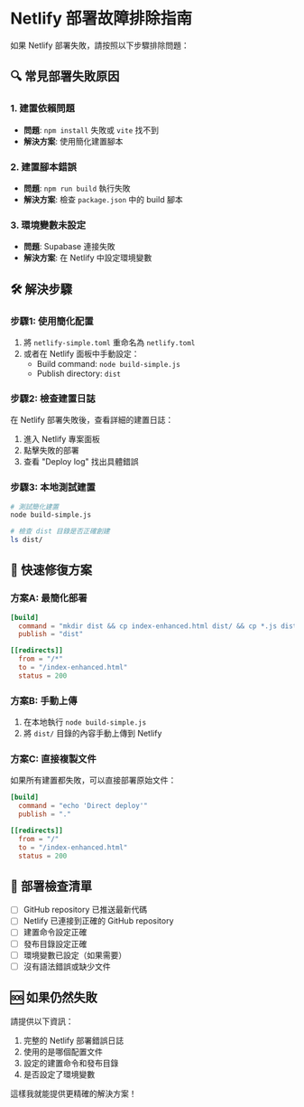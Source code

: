 # Netlify 部署故障排除指南

如果 Netlify 部署失敗，請按照以下步驟排除問題：

## 🔍 常見部署失敗原因

### 1. 建置依賴問題
- **問題**: `npm install` 失敗或 `vite` 找不到
- **解決方案**: 使用簡化建置腳本

### 2. 建置腳本錯誤
- **問題**: `npm run build` 執行失敗
- **解決方案**: 檢查 `package.json` 中的 build 腳本

### 3. 環境變數未設定
- **問題**: Supabase 連接失敗
- **解決方案**: 在 Netlify 中設定環境變數

## 🛠️ 解決步驟

### 步驟1: 使用簡化配置
1. 將 `netlify-simple.toml` 重命名為 `netlify.toml`
2. 或者在 Netlify 面板中手動設定：
   - Build command: `node build-simple.js`
   - Publish directory: `dist`

### 步驟2: 檢查建置日誌
在 Netlify 部署失敗後，查看詳細的建置日誌：
1. 進入 Netlify 專案面板
2. 點擊失敗的部署
3. 查看 "Deploy log" 找出具體錯誤

### 步驟3: 本地測試建置
```bash
# 測試簡化建置
node build-simple.js

# 檢查 dist 目錄是否正確創建
ls dist/
```

## 🚀 快速修復方案

### 方案A: 最簡化部署
```toml
[build]
  command = "mkdir dist && cp index-enhanced.html dist/ && cp *.js dist/"
  publish = "dist"

[[redirects]]
  from = "/*"
  to = "/index-enhanced.html"
  status = 200
```

### 方案B: 手動上傳
1. 在本地執行 `node build-simple.js`
2. 將 `dist/` 目錄的內容手動上傳到 Netlify

### 方案C: 直接複製文件
如果所有建置都失敗，可以直接部署原始文件：
```toml
[build]
  command = "echo 'Direct deploy'"
  publish = "."

[[redirects]]
  from = "/"
  to = "/index-enhanced.html"
  status = 200
```

## 📝 部署檢查清單

- [ ] GitHub repository 已推送最新代碼
- [ ] Netlify 已連接到正確的 GitHub repository
- [ ] 建置命令設定正確
- [ ] 發布目錄設定正確  
- [ ] 環境變數已設定（如果需要）
- [ ] 沒有語法錯誤或缺少文件

## 🆘 如果仍然失敗

請提供以下資訊：
1. 完整的 Netlify 部署錯誤日誌
2. 使用的是哪個配置文件
3. 設定的建置命令和發布目錄
4. 是否設定了環境變數

這樣我就能提供更精確的解決方案！